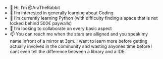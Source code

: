 - 👋 Hi, I’m @AraTheRabbit
- 👀 I’m interested in generally learning about Coding
- 🌱 I’m currently learning Python (with difficulty finding a space that is not locked behind 500€ paywalls)
- 💞️ I’m looking to collaborate on every basic aspect
- 📫 You can reach me when the stars are alligned and you speak my name infront of a mirror at 3pm. I want to learn more before getting actually involved in the community and wasting anyones time before I cant even tell the difference between a library and a IDE.

<!---
AraTheRabbit/AraTheRabbit is a ✨ special ✨ repository because its `README.md` (this file) appears on your GitHub profile.
You can click the Preview link to take a look at your changes.
--->
